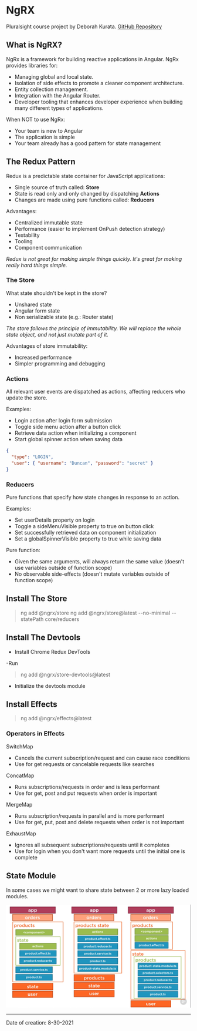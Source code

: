 # NgRX

Pluralsight course project by Deborah Kurata.
[GitHub Repository](https://github.com/DeborahK/Angular-NgRx-GettingStarted)

## What is NgRX?

NgRx is a framework for building reactive applications in Angular. NgRx provides libraries for:

- Managing global and local state.
- Isolation of side effects to promote a cleaner component architecture.
- Entity collection management.
- Integration with the Angular Router.
- Developer tooling that enhances developer experience when building many different types of applications.

When NOT to use NgRx:

- Your team is new to Angular
- The application is simple
- Your team already has a good pattern for state management

## The Redux Pattern

Redux is a predictable state container for JavaScript applications:

- Single source of truth called: **Store**
- State is read only and only changed by dispatching **Actions**
- Changes are made using pure functions called: **Reducers**

Advantages:

- Centralized immutable state
- Performance (easier to implement OnPush detection strategy)
- Testability
- Tooling
- Component communication

_Redux is not great for making simple things quickly. It's great for making really hard things simple._

### The Store

What state shouldn't be kept in the store?

- Unshared state
- Angular form state
- Non serializable state (e.g.: Router state)

_The store follows the principle of immutability. We will replace the whole state object, and not just mutate part of it._

Advantages of store immutability:

- Increased performance
- Simpler programming and debugging

### Actions

All relevant user events are dispatched as actions, affecting reducers who update the store.

Examples:

- Login action after login form submission
- Toggle side menu action after a button click
- Retrieve data action when initializing a component
- Start global spinner action when saving data

```json
{
  "type": "LOGIN",
  "user": { "username": "Duncan", "password": "secret" }
}
```

### Reducers

Pure functions that specify how state changes in response to an action.

Examples:

- Set userDetails property on login
- Toggle a sideMenuVisible property to true on button click
- Set successfully retrieved data on component initialization
- Set a globalSpinnerVisible property to true while saving data

Pure function:

- Given the same arguments, will always return the same value (doesn't use variables outside of function scope)
- No observable side-effects (doesn't mutate variables outside of function scope)

## Install The Store

> ng add @ngrx/store
> ng add @ngrx/store@latest --no-minimal --statePath core/reducers

## Install The Devtools

- Install Chrome Redux DevTools

-Run

> ng add @ngrx/store-devtools@latest

- Initialize the devtools module

## Install Effects

> ng add @ngrx/effects@latest

### Operators in Effects

SwitchMap

- Cancels the current subscription/request and can cause race conditions
- Use for get requests or cancelable requests like searches

ConcatMap

- Runs subscriptions/requests in order and is less performant
- Use for get, post and put requests when order is important

MergeMap

- Runs subscription/requests in parallel and is more performant
- Use for get, put, post and delete requests when order is not important

ExhaustMap

- Ignores all subsequent subscriptions/requests until it completes
- Use for login when you don't want more requests until the initial one is complete

## State Module

In some cases we might want to share state between 2 or more lazy loaded modules.

![state-module](state-module.png)

---

Date of creation: 8-30-2021
